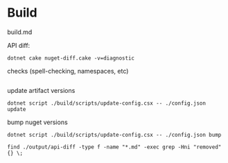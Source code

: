 # Build

build.md


API diff:

```
dotnet cake nuget-diff.cake -v=diagnostic   
```

checks (spell-checking, namespaces, etc)

```
```

update artifact versions

```
dotnet script ./build/scripts/update-config.csx -- ./config.json update
```

bump nuget versions

```
dotnet script ./build/scripts/update-config.csx -- ./config.json bump
```

```
find ./output/api-diff -type f -name "*.md" -exec grep -Hni "removed" {} \; 
```



